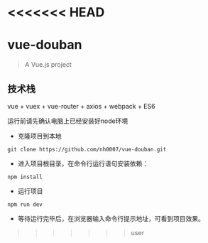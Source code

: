 <<<<<<< HEAD
=======
# vue-douban

> A Vue.js project

## 技术栈

vue + vuex + vue-router + axios + webpack + ES6

运行前请先确认电脑上已经安装好node环境

 - 克隆项目到本地

```shell
git clone https://github.com/nh0007/vue-douban.git
```

 - 进入项目根目录，在命令行运行语句安装依赖：

```shell
npm install
```

 - 运行项目

```shell
npm run dev
```

 - 等待运行完毕后，在浏览器输入命令行提示地址，可看到项目效果。

>>>>>>> user
